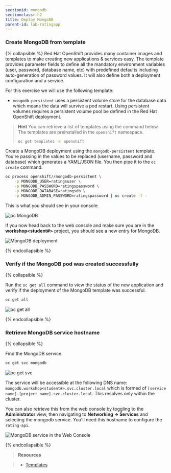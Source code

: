 ```yaml
---
sectionid: mongodb
sectionclass: h2
title: Deploy MongoDB
parent-id: lab-ratingapp
---
```


### Create MongoDB from template

{% collapsible %}
Red Hat OpenShift provides many container images and templates to make creating new applications & services easy. The template provides parameter fields to define all the mandatory environment variables (user, password, database name, etc) with predefined defaults including auto-generation of password values. It will also define both a deployment configuration and a service.

For this exercise we will use the following template:

* `mongodb-persistent` uses a persistent volume store for the database data which means the data will survive a pod restart. Using persistent volumes requires a persistent volume pool be defined in the Red Hat OpenShift deployment.

> **Hint** You can retrieve a list of templates using the command below. The templates are preinstalled in the `openshift` namespace.
> ```sh
> oc get templates -n openshift
> ```

Create a MongoDB deployment using the `mongodb-persistent` template. You're passing in the values to be replaced (username, password and database) which generates a YAML/JSON file. You then pipe it to the `oc create` command.

```sh
oc process openshift//mongodb-persistent \
    -p MONGODB_USER=ratingsuser \
    -p MONGODB_PASSWORD=ratingspassword \
    -p MONGODB_DATABASE=ratingsdb \
    -p MONGODB_ADMIN_PASSWORD=ratingspassword | oc create -f -
```

This is what you should see in your console:

![oc MongoDB](media/oc-mongodb.png)

If you now head back to the web console and make sure you are in the **workshop<student#>** project, you should see a new entry for MongoDB.

![MongoDB deployment](media/mongodb-overview.png)

{% endcollapsible %}

### Verify if the MongoDB pod was created successfully

{% collapsible %}

Run the `oc get all` command to view the status of the new application and verify if the deployment of the MongoDB template was successful.

```sh
oc get all
```

![oc get all](media/oc-status-mongodb.png)

{% endcollapsible %}

### Retrieve MongoDB service hostname

{% collapsible %}

Find the MongoDB service.

```sh
oc get svc mongodb
```

![oc get svc](media/oc-get-svc-mongo.png)

The service will be accessible at the following DNS name: `mongodb.workshop<student#>.svc.cluster.local` which is formed of `[service name].[project name].svc.cluster.local`. This resolves only within the cluster.

You can also retrieve this from the web console by toggling to the **Administrator** view, then navigating to **Networking -> Services** and selecting the mongodb service. You'll need this hostname to configure the `rating-api`.

![MongoDB service in the Web Console](media/mongo-svc-webconsole.png)

{% endcollapsible %}

> **Resources**

> * [Templates](https://docs.openshift.com/container-platform/latest/openshift_images/using-templates.html)
